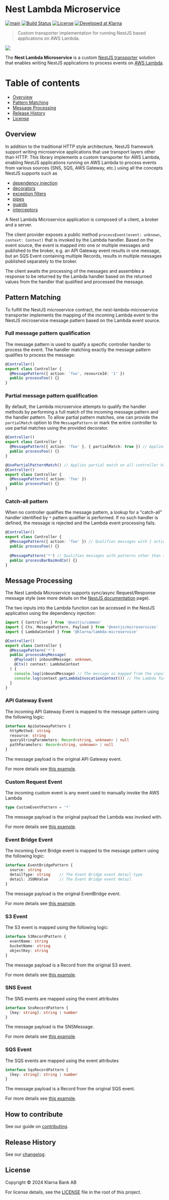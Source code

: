 # Nest Lambda Microservice
[![main](https://github.com/klarna-incubator/nest-lambda-microservice/actions/workflows/main.yml/badge.svg)](https://github.com/klarna-incubator/nest-lambda-microservice/actions/workflows/main.yml)
[![Build Status][ci-image]][ci-url]
[![License][license-image]][license-url]
[![Developed at Klarna][klarna-image]][klarna-url]

> Custom transporter implementation for running NestJS based applications on AWS Lambda.

<img src="assets/nest-lambda-microservice.jpg"/>

The **Nest Lambda Microservice** is a custom [NestJS transporter](https://docs.nestjs.com/microservices/custom-transport) solution that enables writing NestJS applications to process events on [AWS Lambda](https://docs.aws.amazon.com/lambda/latest/dg/lambda-nodejs.html).

# Table of contents
- [Overview](#overview)
- [Pattern Matching](#pattern-matching)
- [Message Processing](#message-processing)
- [Release History](#release-history)
- [License](#license)

## Overview
In addition to the traditional HTTP style architecture, NestJS framework support writing microservice applications that use transport layers other than HTTP.
This library implements a custom transporter for AWS Lambda, enabling NestJS applications running on AWS Lambda to process events from various sources (SNS, SQS, AWS Gateway, etc.) using all the concepts NestJS supports such as 
- [dependency injection](https://docs.nestjs.com/fundamentals/custom-providers)
- [decorators](https://docs.nestjs.com/custom-decorators)
- [exception filters](https://docs.nestjs.com/exception-filters)
- [pipes](https://docs.nestjs.com/pipes)
- [guards](https://docs.nestjs.com/guards)
- [interceptors](https://docs.nestjs.com/interceptors)

A Nest Lambda Microservice application is composed of a client, a broker and a server.

The client provider exposes a public method `processEvent(event: unknown, context: Context)` that is invoked by the Lambda handler.
Based on the event source, the event is mapped into one or multiple messages and published to the broker, e.g. an API Gateway event results in one message, but an SQS Event containing multiple Records, results in multiple messages published separately to the broker. 

The client awaits the processing of the messages and assembles a response to be returned by the Lambda handler based on the returned values from the handler that qualified and processed the message.

## Pattern Matching
To fulfill the NestJS microservice contract, the nest-lambda-microservice transporter implements the mapping of the incoming Lambda event to the NestJS microservice message pattern based on the Lambda event source.

### Full message pattern qualification
The message pattern is used to qualify a specific controller handler to process the event. The handler matching exactly the message pattern qualifies to process the message:
```typescript
@Controller()
export class Controller {
  @MessagePattern({ action: 'foo', resourceId: '1' }) 
  public processFoo() {}
}
```

### Partial message pattern qualification
By default, the Lambda microservice attempts to qualify the handler methods by performing a full match of the incoming message pattern and the handler pattern.
To allow partial pattern matches, one can provide the `partialMatch` option to the `MessagePattern` or mark the entire controller to use partial matches using the provided decorator.
```typescript
@Controller()
export class Controller {
  @MessagePattern({ action: 'foo' }, { partialMatch: true }) // Applies partial match on a specific handler only
  public processFoo() {}
}
```

```typescript
@UsePartialPatternMatch() // Applies partial match on all controller handlers
@Controller()
export class Controller {
  @MessagePattern({ action: 'foo' })
  public processFoo() {}
}
```

### Catch-all pattern
When no controller qualifies the message pattern, a lookup for a "catch-all" handler identified by `*` pattern qualifier is performed.
If no such handler is defined, the message is rejected and the Lambda event processing fails.

```typescript
@Controller()
export class Controller {
  @MessagePattern({ action: 'foo' }) // Qualifies messages with { action: 'foo' } patters 
  public processFoo() {}
  
  @MessagePattern('*') // Qualifies messages with patterns other than { action: 'foo' }
  public processBarBazAndCo() {}
}
```

## Message Processing
The Nest Lambda Microservice supports sync/async Request/Response message style (see more details on the [NestJS documentation](https://docs.nestjs.com/microservices/basics#request-response) page).

The two inputs into the Lambda function can be accessed in the NestJS application using the dependency injection:
```typescript
import { Controller } from '@nestjs/common'
import { Ctx, MessagePattern, Payload } from '@nestjs/microservices'
import { LambdaContext } from '@klarna/lambda-microservice'

@Controller()
export class Controller {
  @MessagePattern('*') 
  public processAnyMessage(
    @Payload() inboundMessage: unknown,
    @Ctx() context: LambdaContext 
  ) {
    console.log(inboundMessage) // The message as mapped from the input lambda event
    console.log(context.getLambdaInvocationContext()) // The Lambda function context object
  }
}
```

### API Gateway Event
The incoming API Gateway Event is mapped to the message pattern using the following logic:

```typescript
interface ApiGatewayPattern {
  httpMethod: string
  resource: string
  queryStringParameters: Record<string, unknown> | null
  pathParameters: Record<string, unknown> | null
}
```

The message payload is the original API Gateway event.

For more details see [this example](examples/api-gateway).

### Custom Request Event
The incoming custom event is any event used to manually invoke the AWS Lambda

```typescript
type CustomEventPattern = '*'
```

The message payload is the original payload the Lambda was invoked with.

For more details see [this example](examples/custom).

### Event Bridge Event
The incoming Event Bridge event is mapped to the message pattern using the following logic:

```typescript
interface EventBridgePattern {
  source: string
  detailType: string    // The Event Bridge event detail-type
  detail: JSONValue     // The Event Bridge event detail
}
```

The message payload is the original EventBridge event.

For more details see [this example](examples/event-bridge).

### S3 Event
The S3 event is mapped using the following logic:

```typescript
interface S3RecordPattern {
  eventName: string
  bucketName: string
  objectKey: string
}
```

The message payload is a Record from the original S3 event.

For more details see [this example](examples/s3).

### SNS Event
The SNS events are mapped using the event attributes

```typescript
interface SnsRecordPattern {
  [key: string]: string | number
}
```

The message payload is the SNSMessage.

For more details see [this example](examples/sns).

### SQS Event
The SQS events are mapped using the event attributes

```typescript
interface SqsRecordPattern {
  [key: string]: string | number
}
```

The message payload is a Record from the original SQS event.

For more details see [this example](examples/sqs).

## How to contribute

See our guide on [contributing](.github/CONTRIBUTING.md).

## Release History

See our [changelog](CHANGELOG.md).

## License

Copyright © 2024 Klarna Bank AB

For license details, see the [LICENSE](LICENSE) file in the root of this project.


<!-- Markdown link & img dfn's -->
[ci-image]: https://img.shields.io/badge/build-passing-brightgreen?style=flat-square
[ci-url]: https://github.com/klarna-incubator/TODO
[license-image]: https://img.shields.io/badge/license-Apache%202-blue?style=flat-square
[license-url]: http://www.apache.org/licenses/LICENSE-2.0
[klarna-image]: https://img.shields.io/badge/%20-Developed%20at%20Klarna-black?style=flat-square&labelColor=ffb3c7&logo=klarna&logoColor=black
[klarna-url]: https://klarna.github.io
